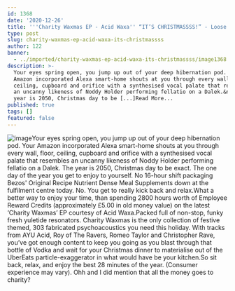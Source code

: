 ```yaml
---
id: 1368
date: '2020-12-26'
title: '''Charity Waxmas EP - Acid Waxa'' “IT’S CHRISTMASSSS!” - Loose Lips'
type: post
slug: charity-waxmas-ep-acid-waxa-its-christmassss
author: 122
banner:
  - ../imported/charity-waxmas-ep-acid-waxa-its-christmassss/image1368.jpeg
description: >-
  Your eyes spring open, you jump up out of your deep hibernation pod. Your
  Amazon incorporated Alexa smart-home shouts at you through every wall, floor,
  ceiling, cupboard and orifice with a synthesised vocal palate that resembles
  an uncanny likeness of Noddy Holder performing fellatio on a Dalek.&nbsp; The
  year is 2050, Christmas day to be [...]Read More...
published: true
tags: []
featured: false
---
```

![image](../../imported/charity-waxmas-ep-acid-waxa-its-christmassss/image1368.jpeg)Your eyes spring open, you jump up out of your deep hibernation pod. Your Amazon incorporated Alexa smart-home shouts at you through every wall, floor, ceiling, cupboard and orifice with a synthesised vocal palate that resembles an uncanny likeness of Noddy Holder performing fellatio on a Dalek. The year is 2050, Christmas day to be exact. The one day of the year you get to enjoy to yourself. No 16-hour shift packaging Bezos' Original Recipe Nutrient Dense Meal Supplements down at the fulfilment centre today. No. You get to really kick back and relax.What a better way to enjoy your time, than spending 2800 hours worth of Employee Reward Credits (approximately £5.00 in old money value) on the latest ‘Charity Waxmas’ EP courtesy of Acid Waxa.Packed full of non-stop, funky fresh yuletide resonators. Charity Waxmas is the only collection of festive themed, 303 fabricated psychoacoustics you need this holiday. With tracks from AYU Acid, Roy of The Ravers, Romeo Taylor and Christopher Rave, you’ve got enough content to keep you going as you blast through that bottle of Vodka and wait for your Christmas dinner to materialise out of the UberEats particle-exaggerator in what would have be your kitchen.So sit back, relax, and enjoy the best 28 minutes of the year. (Consumer experience may vary). Ohh and I did mention that all the money goes to charity?